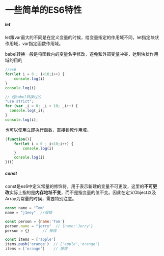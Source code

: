 # 					一些简单的ES6特性

##### let

​		let跟var最大的不同是在定义变量的时候，给变量指定的作用域不同，let指定块状作用域，var指定函数作用域。

​		babel转换一般是将函数内的变量名字修改，避免和外部变量冲突，达到块状作用域的目的

```js
//es6
for(let i = 0 ; i<10;i++) {
	console.log(i)
}
console.log(i)

// 经babel转换过的
"use strict";
for (var _i = 0; _i < 10; _i++) {
  console.log(_i);
}
console.log(i);
```

也可以使用立即执行函数，直接锁死作用域。

```js
(function(){
    for(let i = 0 ; i<10;i++) {
        console.log(i)
    }
    console.log(i)
})()
```

##### const

​	const是es6中定义常量的修饰符，用于表示新建的变量不可更改，这里的**不可更改**实际上指的是**内存地址不变**，而不是指变量的值不变。因此在定义Object以及Array为常量的时候，需要特别注意。

```  js
const name = "Tom"
name = "j1eey"  //报错

const person = {name:'Tom'}
person.name = "jerry"  // {name:'Jerry'}
person = {}      // 报错

const items = ['apple']
items.push('orange')  // ['apple','orange']
items = ['orange']    // 报错
```